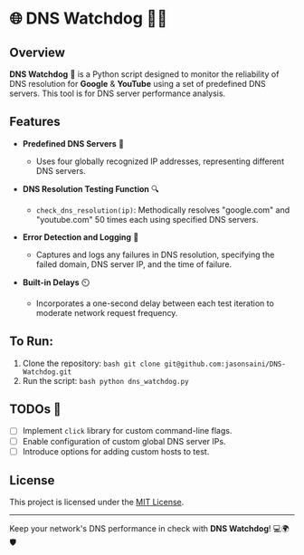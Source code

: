 # 🌐 DNS Watchdog 🕵️‍♂️

## Overview
**DNS Watchdog** 🐶 is a  Python script designed to monitor the reliability of DNS resolution for **Google** & **YouTube** using a set of predefined DNS servers. This tool is for DNS server performance analysis.

## Features

- **Predefined DNS Servers** 📡
  - Uses four globally recognized IP addresses, representing different DNS servers.

- **DNS Resolution Testing Function** 🔍
  - `check_dns_resolution(ip)`: Methodically resolves "google.com" and "youtube.com" 50 times each using specified DNS servers.

- **Error Detection and Logging** 🚨
  - Captures and logs any failures in DNS resolution, specifying the failed domain, DNS server IP, and the time of failure.

- **Built-in Delays** ⏲️
  - Incorporates a one-second delay between each test iteration to moderate network request frequency.

## To Run:
1. Clone the repository:
```bash git clone git@github.com:jasonsaini/DNS-Watchdog.git ```
2. Run the script:
```bash python dns_watchdog.py ```


## TODOs 📝
- [ ] Implement `click` library for custom command-line flags.
- [ ] Enable configuration of custom global DNS server IPs.
- [ ] Introduce options for adding custom hosts to test.

## License
This project is licensed under the [MIT License](LICENSE).

---

Keep your network's DNS performance in check with **DNS Watchdog**! 💻🌍🛡️
